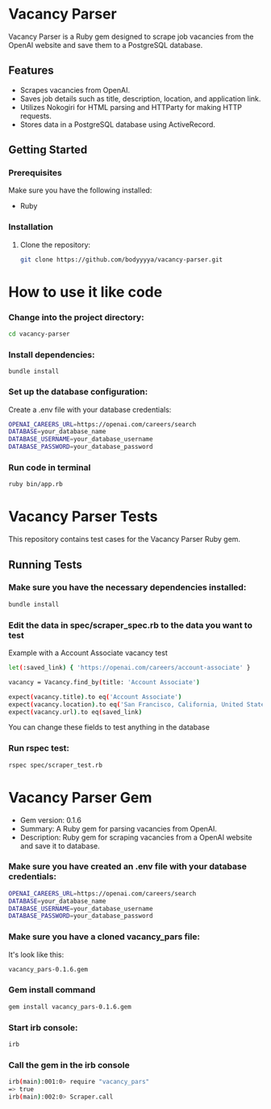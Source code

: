 # Vacancy Parser

Vacancy Parser is a Ruby gem designed to scrape job vacancies from the OpenAI website and save them to a PostgreSQL database.

## Features

- Scrapes vacancies from OpenAI.
- Saves job details such as title, description, location, and application link.
- Utilizes Nokogiri for HTML parsing and HTTParty for making HTTP requests.
- Stores data in a PostgreSQL database using ActiveRecord.

## Getting Started

### Prerequisites

Make sure you have the following installed:

- Ruby

### Installation

1. Clone the repository:

   ```bash
   git clone https://github.com/bodyyyya/vacancy-parser.git

# How to use it like code
### Change into the project directory:
  ```bash
cd vacancy-parser
```
### Install dependencies:
```
bundle install
```
### Set up the database configuration:

Create a .env file with your database credentials:
```bash
OPENAI_CAREERS_URL=https://openai.com/careers/search
DATABASE=your_database_name
DATABASE_USERNAME=your_database_username
DATABASE_PASSWORD=your_database_password
```
### Run code in terminal
```bash
ruby bin/app.rb
```
# Vacancy Parser Tests

This repository contains test cases for the Vacancy Parser Ruby gem.

## Running Tests

### Make sure you have the necessary dependencies installed:

```bash
bundle install
```
### Edit the data in spec/scraper_spec.rb to the data you want to test
Example with a Account Associate vacancy test
```bash
let(:saved_link) { 'https://openai.com/careers/account-associate' }

vacancy = Vacancy.find_by(title: 'Account Associate')

expect(vacancy.title).to eq('Account Associate')
expect(vacancy.location).to eq('San Francisco, California, United States — Go To Market')
expect(vacancy.url).to eq(saved_link)
```
You can change these fields to test anything in the database

### Run rspec test:
```bash
rspec spec/scraper_test.rb
```

# Vacancy Parser Gem
- Gem version: 0.1.6
- Summary: A Ruby gem for parsing vacancies from OpenAI.
- Description: Ruby gem for scraping vacancies from a OpenAI website and save it to database.
### Make sure you have created an .env file with your database credentials:
```bash
OPENAI_CAREERS_URL=https://openai.com/careers/search
DATABASE=your_database_name
DATABASE_USERNAME=your_database_username
DATABASE_PASSWORD=your_database_password
```
### Make sure you have a cloned vacancy_pars file:
It's look like this:
```bash
vacancy_pars-0.1.6.gem
```

### Gem install command
```bash
gem install vacancy_pars-0.1.6.gem
```

### Start irb console:
```bash
irb
```
### Call the gem in the irb console
```bash
irb(main):001:0> require "vacancy_pars"
=> true
irb(main):002:0> Scraper.call
```
